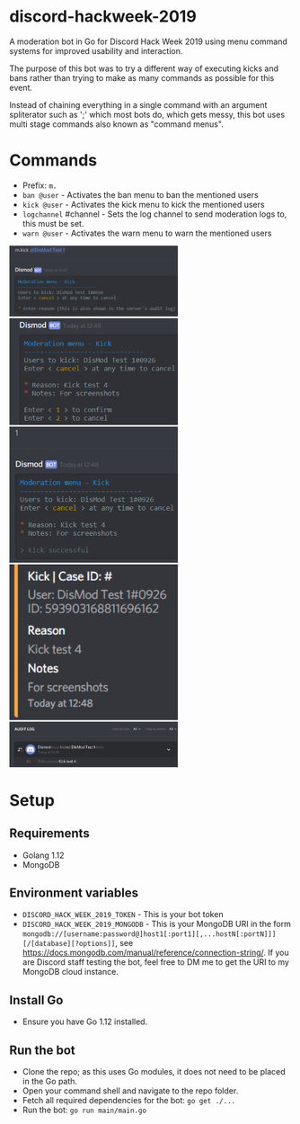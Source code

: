 # discord-hackweek-2019
A moderation bot in Go for Discord Hack Week 2019 using menu command systems for improved usability and interaction.

The purpose of this bot was to try a different way of executing kicks and bans rather than trying to make as many commands as possible for this event.

Instead of chaining everything in a single command with an argument spliterator such as ';' which most bots do, which gets messy, this bot uses multi stage commands also known as "command menus".

# Commands
 - Prefix: ``m.``
 - ``ban @user`` - Activates the ban menu to ban the mentioned users
 - ``kick @user`` - Activates the kick menu to kick the mentioned users
 - ``logchannel`` #channel - Sets the log channel to send moderation logs to, this must be set.
 - ``warn @user`` - Activates the warn menu to warn the mentioned users

<img src="/screenshot_01.png" width="300"> <img src="/screenshot_02.png" width="300"> <img src="/screenshot_03.png" width="300"> <img src="/screenshot_04.png" width="300"> <img src="/screenshot_05.png" width="300">

# Setup

## Requirements
 - Golang 1.12
 - MongoDB

## Environment variables
 - ``DISCORD_HACK_WEEK_2019_TOKEN`` - This is your bot token
 - ``DISCORD_HACK_WEEK_2019_MONGODB`` - This is your MongoDB URI in the form ``mongodb://[username:password@]host1[:port1][,...hostN[:portN]]][/[database][?options]]``, see <https://docs.mongodb.com/manual/reference/connection-string/>. If you are Discord staff testing the bot, feel free to DM me to get the URI to my MongoDB cloud instance.

## Install Go
 - Ensure you have Go 1.12 installed.

## Run the bot
 - Clone the repo; as this uses Go modules, it does not need to be placed in the Go path.
 - Open your command shell and navigate to the repo folder.
 - Fetch all required dependencies for the bot: ``go get ./...``
 - Run the bot: ``go run main/main.go``
